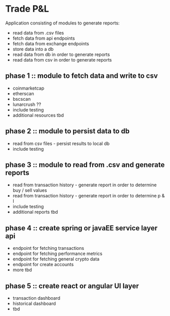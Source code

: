 # Trade P&L 
Application consisting of modules to generate reports:
- read data from .csv files
- fetch data from api endpoints 
- fetch data from exchange endpoints
- store data into a db
- read data from db in order to generate reports
- read data from csv in order to generate reports

## phase 1 :: module to fetch data and write to csv
- coinmarketcap
- etherscan
- bscscan
- lunarcrush ??
- include testing
- additional resources tbd

## phase 2 :: module to persist data to db
- read from csv files - persist results to local db
- include testing

## phase 3 :: module to read from .csv and generate reports
- read from transaction history - generate report in order to determine buy / sell values
- read from transaction history - generate report in order to determine p & l
- include testing
- additional reports tbd

## phase 4 :: create spring or javaEE service layer api
- endpoint for fetching transactions
- endpoint for fetching performance metrics
- endpoint for fetching general crypto data
- endpoint for create accounts
- more tbd

## phase 5 :: create react or angular UI layer
- transaction dashboard
- historical dashboard
- tbd
